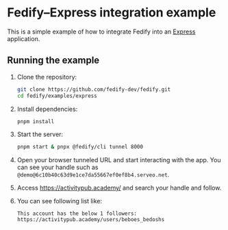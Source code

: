 Fedify–Express integration example
==================================

This is a simple example of how to integrate Fedify into an [Express]
application.

[Express]: https://expressjs.com/


Running the example
-------------------

 1. Clone the repository:

    ~~~~ sh
    git clone https://github.com/fedify-dev/fedify.git
    cd fedify/examples/express
    ~~~~

 2. Install dependencies:

    ~~~~ sh
    pnpm install
    ~~~~

 3. Start the server:

    ~~~~ sh
    pnpm start & pnpx @fedify/cli tunnel 8000
    ~~~~

 4. Open your browser tunneled URL and start interacting with the app.
    You can see your handle such as
    `@demo@6c10b40c63d9e1ce7da55667ef0ef8b4.serveo.net`.

 5. Access <https://activitypub.academy/> and search your handle and follow.

 6. You can see following list like:

    ~~~~
    This account has the below 1 followers:
    https://activitypub.academy/users/beboes_bedoshs
    ~~~~
